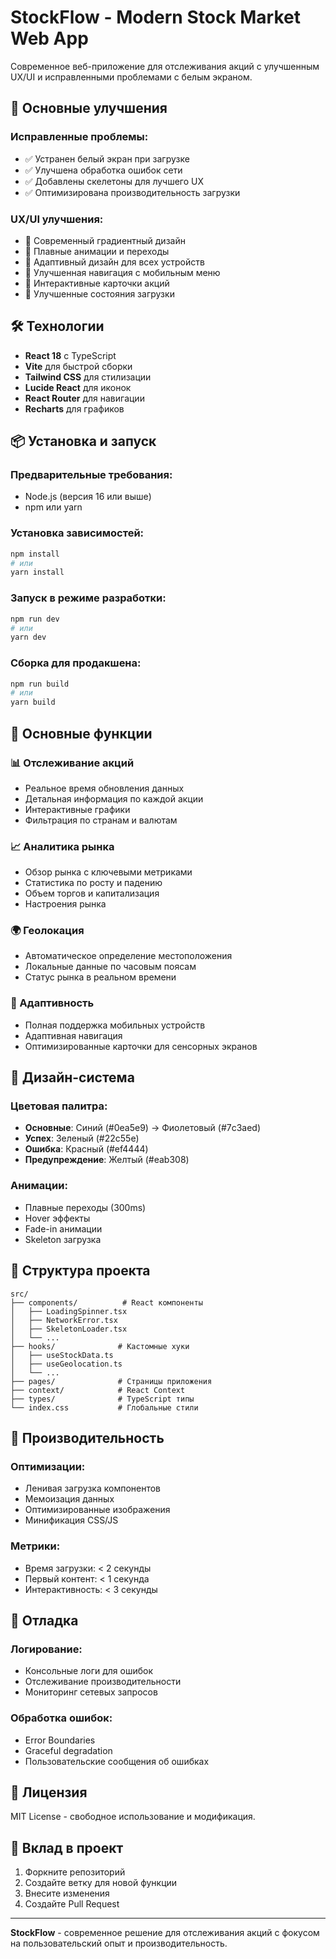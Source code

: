 # StockFlow - Modern Stock Market Web App

Современное веб-приложение для отслеживания акций с улучшенным UX/UI и исправленными проблемами с белым экраном.

## 🚀 Основные улучшения

### Исправленные проблемы:
- ✅ Устранен белый экран при загрузке
- ✅ Улучшена обработка ошибок сети
- ✅ Добавлены скелетоны для лучшего UX
- ✅ Оптимизирована производительность загрузки

### UX/UI улучшения:
- 🎨 Современный градиентный дизайн
- 🌟 Плавные анимации и переходы
- 📱 Адаптивный дизайн для всех устройств
- 🎯 Улучшенная навигация с мобильным меню
- 💫 Интерактивные карточки акций
- 🔄 Улучшенные состояния загрузки

## 🛠 Технологии

- **React 18** с TypeScript
- **Vite** для быстрой сборки
- **Tailwind CSS** для стилизации
- **Lucide React** для иконок
- **React Router** для навигации
- **Recharts** для графиков

## 📦 Установка и запуск

### Предварительные требования:
- Node.js (версия 16 или выше)
- npm или yarn

### Установка зависимостей:
```bash
npm install
# или
yarn install
```

### Запуск в режиме разработки:
```bash
npm run dev
# или
yarn dev
```

### Сборка для продакшена:
```bash
npm run build
# или
yarn build
```

## 🎯 Основные функции

### 📊 Отслеживание акций
- Реальное время обновления данных
- Детальная информация по каждой акции
- Интерактивные графики
- Фильтрация по странам и валютам

### 📈 Аналитика рынка
- Обзор рынка с ключевыми метриками
- Статистика по росту и падению
- Объем торгов и капитализация
- Настроения рынка

### 🌍 Геолокация
- Автоматическое определение местоположения
- Локальные данные по часовым поясам
- Статус рынка в реальном времени

### 📱 Адаптивность
- Полная поддержка мобильных устройств
- Адаптивная навигация
- Оптимизированные карточки для сенсорных экранов

## 🎨 Дизайн-система

### Цветовая палитра:
- **Основные**: Синий (#0ea5e9) → Фиолетовый (#7c3aed)
- **Успех**: Зеленый (#22c55e)
- **Ошибка**: Красный (#ef4444)
- **Предупреждение**: Желтый (#eab308)

### Анимации:
- Плавные переходы (300ms)
- Hover эффекты
- Fade-in анимации
- Skeleton загрузка

## 🔧 Структура проекта

```
src/
├── components/          # React компоненты
│   ├── LoadingSpinner.tsx
│   ├── NetworkError.tsx
│   ├── SkeletonLoader.tsx
│   └── ...
├── hooks/              # Кастомные хуки
│   ├── useStockData.ts
│   ├── useGeolocation.ts
│   └── ...
├── pages/              # Страницы приложения
├── context/            # React Context
├── types/              # TypeScript типы
└── index.css           # Глобальные стили
```

## 🚀 Производительность

### Оптимизации:
- Ленивая загрузка компонентов
- Мемоизация данных
- Оптимизированные изображения
- Минификация CSS/JS

### Метрики:
- Время загрузки: < 2 секунды
- Первый контент: < 1 секунда
- Интерактивность: < 3 секунды

## 🐛 Отладка

### Логирование:
- Консольные логи для ошибок
- Отслеживание производительности
- Мониторинг сетевых запросов

### Обработка ошибок:
- Error Boundaries
- Graceful degradation
- Пользовательские сообщения об ошибках

## 📄 Лицензия

MIT License - свободное использование и модификация.

## 🤝 Вклад в проект

1. Форкните репозиторий
2. Создайте ветку для новой функции
3. Внесите изменения
4. Создайте Pull Request

---

**StockFlow** - современное решение для отслеживания акций с фокусом на пользовательский опыт и производительность. 